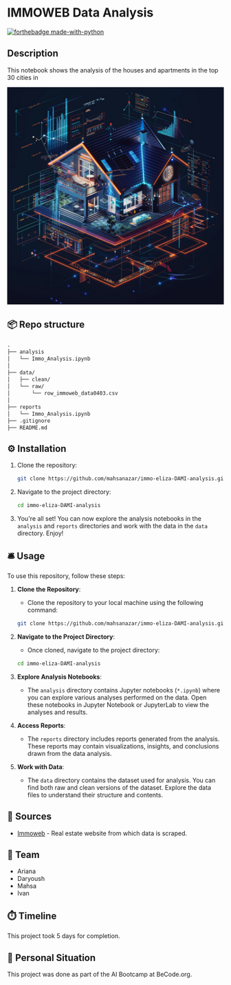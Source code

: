 # IMMOWEB Data Analysis
[![forthebadge made-with-python](https://ForTheBadge.com/images/badges/made-with-python.svg)](https://www.python.org/)

## Description

This notebook shows the analysis of the houses and apartments in the top 30 cities in

![Alt text](src/House_analysis_2.png)


## 📦 Repo structure
    .
    ├── analysis
    │   └── Immo_Analysis.ipynb
    │       
    ├── data/
    │   ├── clean/
    │   └── raw/
    │       └── row_immoweb_data0403.csv
    │
    ├── reports
    │   └── Immo_Analysis.ipynb
    ├── .gitignore
    ├── README.md

## ⚙️ Installation
1. Clone the repository:
    ```bash
    git clone https://github.com/mahsanazar/immo-eliza-DAMI-analysis.git
    ```

2. Navigate to the project directory:
    ```bash
    cd immo-eliza-DAMI-analysis
    ```

3. You're all set! You can now explore the analysis notebooks in the `analysis` and `reports` directories and work with the data in the `data` directory. Enjoy!

## 🛎️ Usage
To use this repository, follow these steps:

1. **Clone the Repository**: 
    - Clone the repository to your local machine using the following command:
    ```bash
    git clone https://github.com/mahsanazar/immo-eliza-DAMI-analysis.git
    ```

2. **Navigate to the Project Directory**:
    - Once cloned, navigate to the project directory:
    ```bash
    cd immo-eliza-DAMI-analysis
    ```

3. **Explore Analysis Notebooks**:
    - The `analysis` directory contains Jupyter notebooks (`*.ipynb`) where you can explore various analyses performed on the data. Open these notebooks in Jupyter Notebook or JupyterLab to view the analyses and results.

4. **Access Reports**:
    - The `reports` directory includes reports generated from the analysis. These reports may contain visualizations, insights, and conclusions drawn from the data analysis.

5. **Work with Data**:
    - The `data` directory contains the dataset used for analysis. You can find both raw and clean versions of the dataset. Explore the data files to understand their structure and contents.

## 📑 Sources
- [Immoweb](https://www.immoweb.be/en) - Real estate website from which data is scraped.


## 👥 Team
- Ariana
- Daryoush
- Mahsa
- Ivan

## ⏱️ Timeline
This project took 5 days for completion.

## 📌 Personal Situation
This project was done as part of the AI Bootcamp at BeCode.org.
